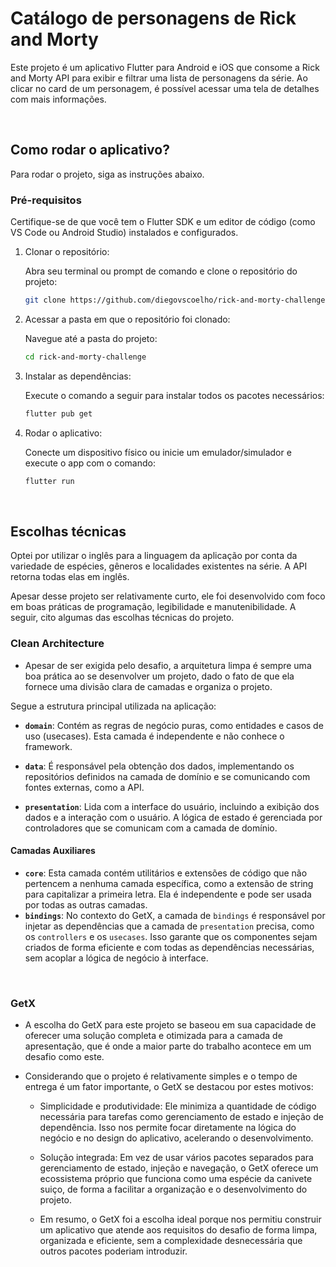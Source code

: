 # Catálogo de personagens de Rick and Morty 

Este projeto é um aplicativo Flutter para Android e iOS que consome a Rick and Morty API para exibir e filtrar uma lista de personagens da série. Ao clicar no card de um personagem, é possível acessar uma tela de detalhes com mais informações.

<br>

## Como rodar o aplicativo?
Para rodar o projeto, siga as instruções abaixo.


### Pré-requisitos
Certifique-se de que você tem o Flutter SDK e um editor de código (como VS Code ou Android Studio) instalados e configurados.

1. Clonar o repositório:
   
    Abra seu terminal ou prompt de comando e clone o repositório do projeto:
    ```sh
    git clone https://github.com/diegovscoelho/rick-and-morty-challenge
    ```
3. Acessar a pasta em que o repositório foi clonado:

    Navegue até a pasta do projeto:
    ```sh
    cd rick-and-morty-challenge
    ```
4. Instalar as dependências:
   
    Execute o comando a seguir para instalar todos os pacotes necessários:
    ```sh
    flutter pub get
    ```
6. Rodar o aplicativo:
   
    Conecte um dispositivo físico ou inicie um emulador/simulador e execute o app com o comando:
    ```sh
    flutter run
    ```

<br>

## Escolhas técnicas
Optei por utilizar o inglês para a linguagem da aplicação por conta da variedade de espécies, gêneros e localidades existentes na série. A API retorna todas elas em inglês.

Apesar desse projeto ser relativamente curto, ele foi desenvolvido com foco em boas práticas de programação, legibilidade e manutenibilidade. A seguir, cito algumas das escolhas técnicas do projeto.

### Clean Architecture
  - Apesar de ser exigida pelo desafio, a arquitetura limpa é sempre uma boa prática ao se desenvolver um projeto, dado o fato de que ela fornece uma divisão clara de camadas e organiza o projeto.

Segue a estrutura principal utilizada na aplicação:
- **`domain`**: Contém as regras de negócio puras, como entidades e casos de uso (usecases). Esta camada é independente e não conhece o framework.

- **`data`**: É responsável pela obtenção dos dados, implementando os repositórios definidos na camada de domínio e se comunicando com fontes externas, como a API.

- **`presentation`**: Lida com a interface do usuário, incluindo a exibição dos dados e a interação com o usuário. A lógica de estado é gerenciada por controladores que se comunicam com a camada de domínio.

#### Camadas Auxiliares
- **`core`**: Esta camada contém utilitários e extensões de código que não pertencem a nenhuma camada específica, como a extensão de string para capitalizar a primeira letra. Ela é independente e pode ser usada por todas as outras camadas.
- **`bindings`**: No contexto do GetX, a camada de `bindings` é responsável por injetar as dependências que a camada de `presentation` precisa, como os `controllers` e os `usecases`. Isso garante que os componentes sejam criados de forma eficiente e com todas as dependências necessárias, sem acoplar a lógica de negócio à interface.

<br>

### GetX
  - A escolha do GetX para este projeto se baseou em sua capacidade de oferecer uma solução completa e otimizada para a camada de apresentação, que é onde a maior parte do trabalho acontece em um desafio como este.
  
  - Considerando que o projeto é relativamente simples e o tempo de entrega é um fator importante, o GetX se destacou por estes motivos:
  
     - Simplicidade e produtividade: Ele minimiza a quantidade de código necessária para tarefas como gerenciamento de estado e injeção de dependência. Isso nos permite focar diretamente na lógica do negócio e no design do aplicativo, acelerando o desenvolvimento.
     
     - Solução integrada: Em vez de usar vários pacotes separados para gerenciamento de estado, injeção e navegação, o GetX oferece um ecossistema próprio que funciona como uma espécie da canivete suiço, de forma a facilitar a organização e o desenvolvimento do projeto.
     
     - Em resumo, o GetX foi a escolha ideal porque nos permitiu construir um aplicativo que atende aos requisitos do desafio de forma limpa, organizada e eficiente, sem a complexidade desnecessária que outros pacotes poderiam introduzir.

<br>
